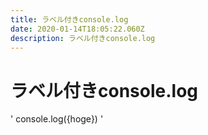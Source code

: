 ```yaml
---
title: ラベル付きconsole.log
date: 2020-01-14T18:05:22.060Z
description: ラベル付きconsole.log
---
```

# ラベル付きconsole.log

' console.log({hoge}) '
